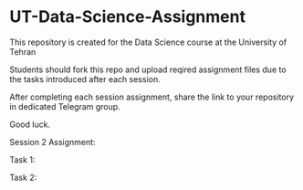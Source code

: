 # UT-Data-Science-Assignment
This repository is created for the Data Science course at the University of Tehran

Students should fork this repo and upload reqired assignment files due to the tasks introduced after each session.

After completing each session assignment, share the link to your repository in dedicated Telegram group.

Good luck.

Session 2 Assignment:

  Task 1:
  
  Task 2:
  
